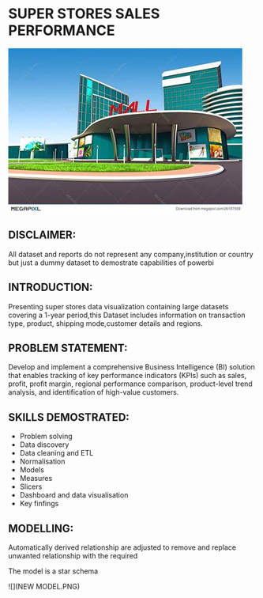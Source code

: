 # SUPER STORES SALES PERFORMANCE

![](mall3.jpg)

## DISCLAIMER:
All dataset and reports do not represent any company,institution or country but just a dummy dataset to demostrate capabilities of powerbi

## INTRODUCTION:
 Presenting super stores data visualization containing large datasets covering a 1-year period,this Dataset includes information on transaction type, product, shipping mode,customer details and regions.

 ## PROBLEM STATEMENT:
 Develop and implement a comprehensive Business Intelligence (BI) solution that enables tracking of key performance indicators (KPIs) such as sales, profit, profit margin, regional performance comparison, product-level trend analysis, and identification of high-value customers.

## SKILLS DEMOSTRATED:
- Problem solving
- Data discovery
- Data cleaning and ETL
- Normalisation
- Models
- Measures
- Slicers
- Dashboard and data visualisation
- Key finfings

## MODELLING:
  Automatically derived relationship are adjusted to remove and replace unwanted relationship with the required
  
  The model is a star schema
  
  ![](NEW MODEL.PNG)










